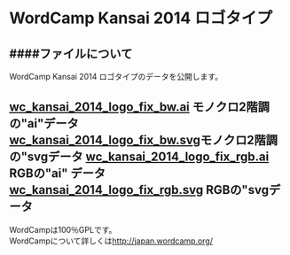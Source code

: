 WordCamp Kansai 2014 ロゴタイプ
========
####ファイルについて
---
WordCamp Kansai 2014 ロゴタイプのデータを公開します。  

[wc_kansai_2014_logo_fix_bw.ai](https://github.com/WordCampKansai2014/logotype/blob/master/wc_kansai_2014_logo_fix_bw.ai "モノクロ2階調 ai") モノクロ2階調の"ai"データ  
[wc_kansai_2014_logo_fix_bw.svg](https://github.com/WordCampKansai2014/logotype/blob/master/wc_kansai_2014_logo_fix_bw.svg "モノクロ2階調 svg")モノクロ2階調の"svgデータ 
[wc_kansai_2014_logo_fix_rgb.ai](https://github.com/WordCampKansai2014/logotype/blob/master/wc_kansai_2014_logo_fix_rgb.ai "RGB ai") RGBの"ai" データ  
[wc_kansai_2014_logo_fix_rgb.svg](https://github.com/WordCampKansai2014/logotype/blob/master/wc_kansai_2014_logo_fix_rgb.svg "RGB svg") RGBの"svgデータ 
---
WordCampは100％GPLです。  
WordCampについて詳しくは<http://japan.wordcamp.org/>
